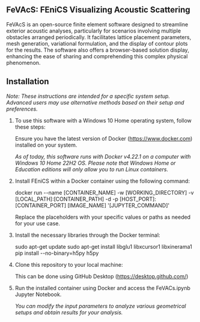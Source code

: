 ## FeVAcS: FEniCS Visualizing Acoustic Scattering

FeVAcS is an open-source finite element software designed to streamline exterior acoustic analyses, particularly for scenarios involving multiple obstacles arranged periodically. It facilitates lattice placement parameters, mesh generation, variational formulation, and the display of contour plots for the results. The software also offers a browser-based solution display, enhancing the ease of sharing and comprehending this complex physical phenomenon.

## Installation
*Note: These instructions are intended for a specific system setup. Advanced users may use alternative methods based on their setup and preferences.*

1. To use this software with a Windows 10 Home operating system, follow these steps:

   Ensure you have the latest version of Docker (https://www.docker.com) installed on your system.

   *As of today, this software runs with Docker v4.22.1 on a computer with Windows 10 Home 22H2 OS. Please note that Windows Home or Education editions will only allow you to run Linux containers.*

3. Install FEniCS within a Docker container using the following command:

   docker run --name [CONTAINER_NAME] -w [WORKING_DIRECTORY] -v [LOCAL_PATH]:[CONTAINER_PATH] -d -p [HOST_PORT]:[CONTAINER_PORT] [IMAGE_NAME] '[JUPYTER_COMMAND]'

   Replace the placeholders with your specific values or paths as needed for your use case.

4. Install the necessary libraries through the Docker terminal:

   sudo apt-get update
   sudo apt-get install libglu1 libxcursor1 libxinerama1
   pip install --no-binary=h5py h5py

5. Clone this repository to your local machine:
   
   This can be done using GitHub Desktop (https://desktop.github.com/)

6. Run the installed container using Docker and access the FeVACs.ipynb Jupyter Notebook.

   *You can modify the input parameters to analyze various geometrical setups and obtain results for your analysis.*
